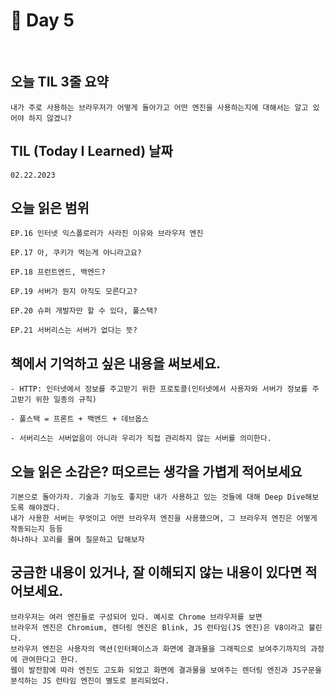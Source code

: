 # 📔 Day 5

<br>

## 오늘 TIL 3줄 요약

    내가 주로 사용하는 브라우저가 어떻게 돌아가고 어떤 엔진을 사용하는지에 대해서는 알고 있어야 하지 않겠니?

## TIL (Today I Learned) 날짜

    02.22.2023

## 오늘 읽은 범위

    EP.16 인터넷 익스폴로러가 사라진 이유와 브라우저 엔진

    EP.17 아, 쿠키가 먹는게 아니라고요?

    EP.18 프런트엔드, 백엔드?

    EP.19 서버가 뭔지 아직도 모른다고?

    EP.20 슈퍼 개발자만 할 수 있다, 풀스택?

    EP.21 서버리스는 서버가 없다는 뜻?

## 책에서 기억하고 싶은 내용을 써보세요.

    - HTTP: 인터넷에서 정보를 주고받기 위한 프로토콜(인터넷에서 사용자와 서버가 정보를 주고받기 위한 일종의 규칙)

    - 풀스택 = 프론트 + 백엔드 + 데브옵스

    - 서버리스는 서버없음이 아니라 우리가 직접 관리하지 않는 서버를 의미한다.

## 오늘 읽은 소감은? 떠오르는 생각을 가볍게 적어보세요

    기본으로 돌아가자. 기술과 기능도 좋지만 내가 사용하고 있는 것들에 대해 Deep Dive해보도록 해야겠다.
    내가 사용한 서버는 무엇이고 어떤 브라우저 엔진을 사용했으며, 그 브라우저 엔진은 어떻게 작동되는지 등등
    하나하나 꼬리를 물며 질문하고 답해보자

## 궁금한 내용이 있거나, 잘 이해되지 않는 내용이 있다면 적어보세요.

    브라우저는 여러 엔진들로 구성되어 있다. 예시로 Chrome 브라우저를 보면
    브라우저 엔진은 Chromium, 렌더링 엔진은 Blink, JS 런타임(JS 엔진)은 V8이라고 불린다.
    브라우저 엔진은 사용자의 액션(인터페이스과 화면에 결과물을 그래픽으로 보여주기까지의 과정에 관여한다고 한다.
    웹이 발전함에 따라 엔진도 고도화 되었고 화면에 결과물을 보여주는 렌더링 엔진과 JS구문을 분석하는 JS 런타임 엔진이 별도로 분리되었다.
